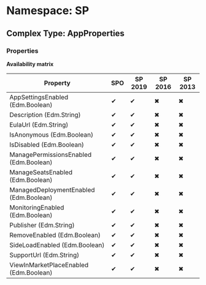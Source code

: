 # Namespace: SP

## Complex Type: AppProperties

### Properties

**Availability matrix**

Property | SPO | SP 2019 | SP 2016 | SP 2013
----------|-----|---------|---------|--------
AppSettingsEnabled (Edm.Boolean) | ✔ | ✔ | ✖ | ✖
Description (Edm.String) | ✔ | ✔ | ✖ | ✖
EulaUrl (Edm.String) | ✔ | ✔ | ✖ | ✖
IsAnonymous (Edm.Boolean) | ✔ | ✔ | ✖ | ✖
IsDisabled (Edm.Boolean) | ✔ | ✔ | ✖ | ✖
ManagePermissionsEnabled (Edm.Boolean) | ✔ | ✔ | ✖ | ✖
ManageSeatsEnabled (Edm.Boolean) | ✔ | ✔ | ✖ | ✖
ManagedDeploymentEnabled (Edm.Boolean) | ✔ | ✔ | ✖ | ✖
MonitoringEnabled (Edm.Boolean) | ✔ | ✔ | ✖ | ✖
Publisher (Edm.String) | ✔ | ✔ | ✖ | ✖
RemoveEnabled (Edm.Boolean) | ✔ | ✔ | ✖ | ✖
SideLoadEnabled (Edm.Boolean) | ✔ | ✔ | ✖ | ✖
SupportUrl (Edm.String) | ✔ | ✔ | ✖ | ✖
ViewInMarketPlaceEnabled (Edm.Boolean) | ✔ | ✔ | ✖ | ✖
